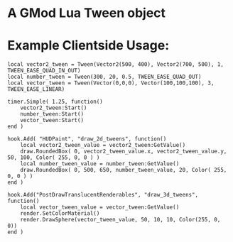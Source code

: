 # A GMod Lua Tween object
# Example Clientside Usage:

	local vector2_tween = Tween(Vector2(500, 400), Vector2(700, 500), 1, TWEEN_EASE_QUAD_IN_OUT)
	local number_tween = Tween(300, 20, 0.5, TWEEN_EASE_QUAD_OUT)
	local vector_tween = Tween(Vector(0,0,0), Vector(100,100,100), 3, TWEEN_EASE_LINEAR)

	timer.Simple( 1.25, function()
		vector2_tween:Start()
		number_tween:Start()
		vector_tween:Start()
	end )
	
	hook.Add( "HUDPaint", "draw_2d_tweens", function()
		local vector2_tween_value = vector2_tween:GetValue()
		draw.RoundedBox( 0, vector2_tween_value.x, vector2_tween_value.y, 50, 100, Color( 255, 0, 0 ) )
		local number_tween_value = number_tween:GetValue()
		draw.RoundedBox( 0, 500, 650, number_tween_value, 20, Color( 255, 0, 0 ) )
	end )

	hook.Add("PostDrawTranslucentRenderables", "draw_3d_tweens", function()
		local vector_tween_value = vector_tween:GetValue()
		render.SetColorMaterial()
		render.DrawSphere(vector_tween_value, 50, 10, 10, Color(255, 0, 0))
	end )
